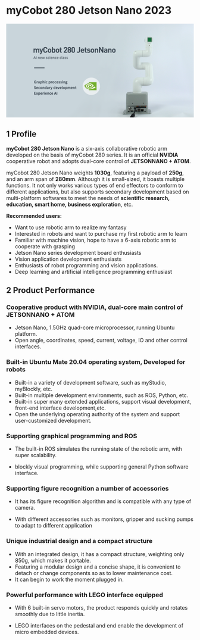 # myCobot 280 Jetson Nano 2023

![1-1](../../resourse/2-serialproduct/2.1-280/JN/280JNtu.png) 

## 1 Profile

**myCobot 280 Jetson Nano** is a  six-axis collaborative robotic arm developed on the basis of myCobot 280 series. It is an official **NVIDIA** cooperative robot and adopts dual-core  control of **JETSONNANO + ATOM**.

myCobot 280 Jetson Nano weights **1030g**, featuring a payload of **250g**, and an arm span of **280mm**. Although it is small-sized, it boasts multiple functions. It not only works various types of end effectors to conform to different applications, but also supports secondary development based on multi-platform softwares to meet the needs of **scientific research, education, smart home, business exploration**, etc.

**Recommended users:** 

- Want to use robotic arm to realize my fantasy
- Interested in robots and want to purchase my first robotic arm to learn
- Familiar with machine vision, hope to have a 6-axis robotic arm to cooperate with grasping
- Jetson Nano series development board enthusiasts
- Vision application development enthusiasts
- Enthusiasts of robot programming and vision applications.
- Deep learning and artificial intelligence programming enthusiast


## 2 Product Performance

### Cooperative product with NVIDIA, dual-core main control of JETSONNANO + ATOM

- Jetson Nano, 1.5GHz quad-core microprocessor, running Ubuntu platform.
- Open angle, coordinates, speed, current, voltage, IO and other control interfaces.

### Built-in Ubuntu Mate 20.04 operating system, Developed for robots

- Built-in a variety of development software, such as myStudio, myBlockly, etc.
- Built-in multiple development environments, such as ROS, Python, etc.
- Built-in super many extended applications, support visual development, front-end interface development,etc.
- Open the underlying operating authority of the system and support user-customized development.

### Supporting graphical programming and ROS

- The built-in ROS simulates the running state of the robotic arm, with super scalability.

- blockly visual programming, while supporting general Python software interface.

### Supporting figure recognition a number of accessories

- It has its figure recognition algorithm and is compatible with any type of camera.

- With different accessories such as monitors, gripper and sucking pumps to adapt to different application

### Unique industrial design and a compact structure

-   With an integrated design, it has a compact structure, weighting only 850g, which makes it portable.
-   Featuring a modular design and a concise shape, it is convenient to detach or change components so as to lower maintenance cost.
-   It can begin to work the moment plugged in.

### Powerful performance with LEGO interface equipped

- With 6 built-in servo motors, the product responds quickly and rotates smoothly due to little inertia.

- LEGO interfaces on the pedestal and end enable the development of micro embedded devices.

 